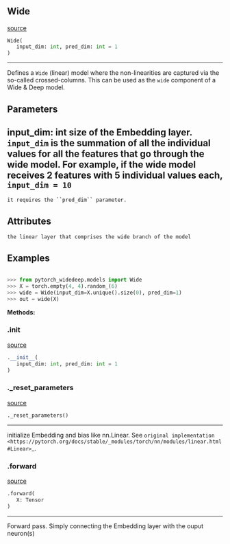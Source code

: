 #


## Wide
[source](https://github.com/jrzaurin/pytorch-widedeep/blob/master/pytorch_widedeep/models/tabular/linear/wide.py/#L9)
```python 
Wide(
   input_dim: int, pred_dim: int = 1
)
```


---
Defines a ``Wide`` (linear) model where the non-linearities are
captured via the so-called crossed-columns. This can be used as the
``wide`` component of a Wide & Deep model.

Parameters
-----------
input_dim: int
size of the Embedding layer. `input_dim` is the summation of all the
individual values for all the features that go through the wide
model. For example, if the wide model receives 2 features with
5 individual values each, `input_dim = 10`
---
    it requires the ``pred_dim`` parameter.

Attributes
-----------
    the linear layer that comprises the wide branch of the model

Examples
--------

```python

>>> from pytorch_widedeep.models import Wide
>>> X = torch.empty(4, 4).random_(6)
>>> wide = Wide(input_dim=X.unique().size(0), pred_dim=1)
>>> out = wide(X)
```


**Methods:**


### .__init__
[source](https://github.com/jrzaurin/pytorch-widedeep/blob/master/pytorch_widedeep/models/tabular/linear/wide.py/#L41)
```python
.__init__(
   input_dim: int, pred_dim: int = 1
)
```


### ._reset_parameters
[source](https://github.com/jrzaurin/pytorch-widedeep/blob/master/pytorch_widedeep/models/tabular/linear/wide.py/#L53)
```python
._reset_parameters()
```

---
initialize Embedding and bias like nn.Linear. See `original
implementation
<https://pytorch.org/docs/stable/_modules/torch/nn/modules/linear.html#Linear>`_.

### .forward
[source](https://github.com/jrzaurin/pytorch-widedeep/blob/master/pytorch_widedeep/models/tabular/linear/wide.py/#L63)
```python
.forward(
   X: Tensor
)
```

---
Forward pass. Simply connecting the Embedding layer with the ouput
neuron(s)
